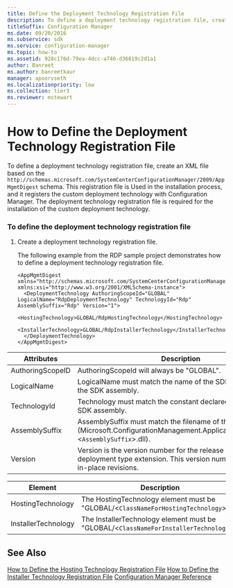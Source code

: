 ```yaml
---
title: Define the Deployment Technology Registration File
description: To define a deployment technology registration file, create an XML file based on the AppMgmtDigest schema.
titleSuffix: Configuration Manager
ms.date: 09/20/2016
ms.subservice: sdk
ms.service: configuration-manager
ms.topic: how-to
ms.assetid: 928c176d-79ea-4dcc-a746-d36819c2d1a1
author: Banreet
ms.author: banreetkaur
manager: apoorvseth
ms.localizationpriority: low
ms.collection: tier3
ms.reviewer: mstewart
---
```

# How to Define the Deployment Technology Registration File
To define a deployment technology registration file, create an XML file based on the `http://schemas.microsoft.com/SystemCenterConfigurationManager/2009/AppMgmtDigest` schema. This registration file is Used in the installation process, and it registers the custom deployment technology with Configuration Manager.  The deployment technology registration file is required for the installation of the custom deployment technology.

### To define the deployment technology registration file

1.  Create a deployment technology registration file.

     The following example from the RDP sample project demonstrates how to define a deployment technology registration file.

    ```
    <AppMgmtDigest xmlns="http://schemas.microsoft.com/SystemCenterConfigurationManager/2009/AppMgmtDigest" xmlns:xsi="http://www.w3.org/2001/XMLSchema-instance">
      <DeploymentTechnology AuthoringScopeId="GLOBAL" LogicalName="RdpDeploymentTechnology" TechnologyId="Rdp" AssemblySuffix="Rdp" Version="1">
        <HostingTechnology>GLOBAL/RdpHostingTechnology</HostingTechnology>
        <InstallerTechnology>GLOBAL/RdpInstallerTechnology</InstallerTechnology>
      </DeploymentTechnology>
    </AppMgmtDigest>
    ```

|Attributes|Description|
|----------------|-----------------|
|AuthoringScopeID|AuthoringScopeId will always be "GLOBAL".|
|LogicalName|LogicalName must match the name of the SDK class created in the SDK assembly.|
|TechnologyId|Technology must match the constant declared and used in the SDK assembly.|
|AssemblySuffix|AssemblySuffix must match the filename of the SDK assembly (Microsoft.ConfigurationManagement.ApplicationManagement.<`AssemblySuffix`>.dll).|
|Version|Version is the version number for the release of the deployment type extension. This version number is used for in-place revisions.|

|Element|Description|
|-------------|-----------------|
|HostingTechnology|The HostingTechnology element must be "GLOBAL/<`ClassNameForHostingTechnology`>".|
|InstallerTechnology|The InstallerTechnology element must be "GLOBAL/<`ClassNameForInstallerTechnology`>".|

## See Also
 [How to Define the Hosting Technology Registration File](../../develop/apps/how-to-define-the-hosting-technology-registration-file.md)
 [How to Define the Installer Technology Registration File](../../develop/apps/how-to-define-the-installer-technology-registration-file.md)
 [Configuration Manager Reference](../../develop/reference/configuration-manager-reference.md)
